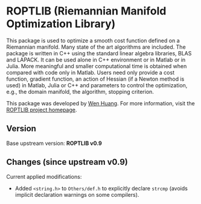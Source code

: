 # ROPTLIB (Riemannian Manifold Optimization Library)

This package is used to optimize a smooth cost function defined on a Riemannian manifold. Many state of the art algorithms are included. The package is written in C++ using the standard linear algebra libraries, BLAS and LAPACK. It can be used alone in C++ environment or in Matlab or in Julia. More meaningful and smaller computational time is obtained when compared with code only in Matlab. Users need only provide a cost function, gradient function, an action of Hessian (if a Newton method is used) in Matlab, Julia or C++ and parameters to control the optimization, e.g., the domain manifold, the algorithm, stopping criterion.

This package was developed by [Wen Huang](https://www.math.fsu.edu/~whuang2/index.html). For more information, visit the [ROPTLIB project homepage](https://www.math.fsu.edu/~whuang2/Indices/index_ROPTLIB.html).

## Version

Base upstream version: **ROPTLIB v0.9**

## Changes (since upstream v0.9)

Current applied modifications:

- Added `<string.h>` to `Others/def.h` to explicitly declare `strcmp` (avoids implicit declaration warnings on some compilers).
